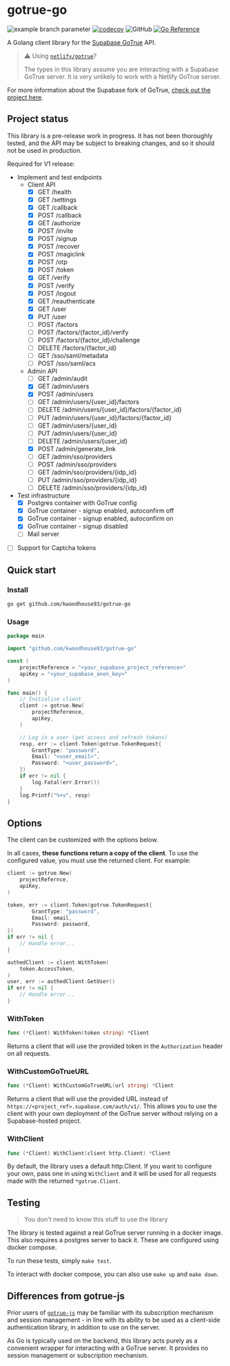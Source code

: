 # gotrue-go

![example branch parameter](https://github.com/kwoodhouse93/gotrue-go/actions/workflows/test.yaml/badge.svg?branch=main)
[![codecov](https://codecov.io/gh/kwoodhouse93/gotrue-go/branch/main/graph/badge.svg?token=JQQJKETMRX)](https://codecov.io/gh/kwoodhouse93/gotrue-go)
![GitHub](https://img.shields.io/github/license/kwoodhouse93/gotrue-go)
[![Go Reference](https://pkg.go.dev/badge/github.com/kwoodhouse93/gotrue-go.svg)](https://pkg.go.dev/github.com/kwoodhouse93/gotrue-go)


A Golang client library for the [Supabase GoTrue](https://github.com/supabase/gotrue) API.

> ⚠️ Using [`netlify/gotrue`](https://github.com/netlify/gotrue)?
>
> The types in this library assume you are interacting with a Supabase GoTrue server. It is very unlikely to work with a Netlify GoTrue server.

For more information about the Supabase fork of GoTrue, [check out the project here](https://github.com/supabase/gotrue).

## Project status

This library is a pre-release work in progress. It has not been thoroughly tested, and the API may be subject to breaking changes, and so it should not be used in production.

Required for V1 release:
- Implement and test endpoints
    - Client API
        - [X] GET /health
        - [X] GET /settings
        - [X] GET /callback
        - [X] POST /callback
        - [X] GET /authorize
        - [X] POST /invite
        - [X] POST /signup
        - [X] POST /recover
        - [X] POST /magiclink
        - [X] POST /otp
        - [X] POST /token
        - [X] GET /verify
        - [X] POST /verify
        - [X] POST /logout
        - [X] GET /reauthenticate
        - [X] GET /user
        - [X] PUT /user
        - [ ] POST /factors
        - [ ] POST /factors/{factor_id}/verify
        - [ ] POST /factors/{factor_id}/challenge
        - [ ] DELETE /factors/{factor_id}
        - [ ] GET /sso/saml/metadata
        - [ ] POST /sso/saml/acs
    - Admin API
        - [ ] GET /admin/audit
        - [X] GET /admin/users
        - [X] POST /admin/users
        - [ ] GET /admin/users/{user_id}/factors
        - [ ] DELETE /admin/users/{user_id}/factors/{factor_id}
        - [ ] PUT /admin/users/{user_id}/factors/{factor_id}
        - [ ] GET /admin/users/{user_id}
        - [ ] PUT /admin/users/{user_id}
        - [ ] DELETE /admin/users/{user_id}
        - [X] POST /admin/generate_link
        - [ ] GET /admin/sso/providers
        - [ ] POST /admin/sso/providers
        - [ ] GET /admin/sso/providers/{idp_id}
        - [ ] PUT /admin/sso/providers/{idp_id}
        - [ ] DELETE /admin/sso/providers/{idp_id}
- Test infrastructure
    - [X] Postgres container with GoTrue config
    - [X] GoTrue container - signup enabled, autoconfirm off
    - [X] GoTrue container - signup enabled, autoconfirm on
    - [X] GoTrue container - signup disabled
    - [ ] Mail server
- [ ] Support for Captcha tokens

## Quick start

### Install

```sh
go get github.com/kwoodhouse93/gotrue-go
```

### Usage
```go
package main

import "github.com/kwoodhouse93/gotrue-go"

const (
    projectReference = "<your_supabase_project_reference>"
    apiKey = "<your_supabase_anon_key>"
)

func main() {
    // Initialise client
    client := gotrue.New(
        projectReference,
        apiKey,
    )

    // Log in a user (get access and refresh tokens)
    resp, err := client.Token(gotrue.TokenRequest{
        GrantType: "password",
        Email: "<user_email>",
        Password: "<user_password>",
    })
    if err != nil {
        log.Fatal(err.Error())
    }
    log.Printf("%+v", resp)
}
```

## Options

The client can be customized with the options below.

In all cases, **these functions return a copy of the client**. To use the configured value, you must use the returned client. For example:

```go
client := gotrue.New(
    projectRefernce,
    apiKey,
)

token, err := client.Token(gotrue.TokenRequest{
        GrantType: "password",
        Email: email,
        Password: password,
})
if err != nil {
    // Handle error...
}

authedClient := client.WithToken(
    token.AccessToken,
)
user, err := authedClient.GetUser()
if err != nil {
    // Handle error...
}
```

### WithToken
```go
func (*Client) WithToken(token string) *Client
```

Returns a client that will use the provided token in the `Authorization` header on all requests.

### WithCustomGoTrueURL
```go
func (*Client) WithCustomGoTrueURL(url string) *Client
```

Returns a client that will use the provided URL instead of `https://<project_ref>.supabase.com/auth/v1/`. This allows you to use the client with your own deployment of the GoTrue server without relying on a Supabase-hosted project.

### WithClient
```go
func (*Client) WithClient(client http.Client) *Client
```

By default, the library uses a default http.Client. If you want to configure your own, pass one in using `WithClient` and it will be used for all requests made with the returned `*gotrue.Client`.

## Testing

> You don't need to know this stuff to use the library

The library is tested against a real GoTrue server running in a docker image. This also requires a postgres server to back it. These are configured using docker compose.

To run these tests, simply `make test`.

To interact with docker compose, you can also use `make up` and `make down`.

## Differences from gotrue-js

Prior users of [`gotrue-js`](https://github.com/supabase/gotrue-js) may be familiar with its subscription mechanism and session management - in line with its ability to be used as a client-side authentication library, in addition to use on the server.

As Go is typically used on the backend, this library acts purely as a convenient wrapper for interacting with a GoTrue server. It provides no session management or subscription mechanism.

